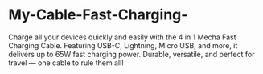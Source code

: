 # My-Cable-Fast-Charging-
Charge all your devices quickly and easily with the 4 in 1 Mecha Fast Charging Cable. Featuring USB-C, Lightning, Micro USB, and more, it delivers up to 65W fast charging power. Durable, versatile, and perfect for travel — one cable to rule them all!
